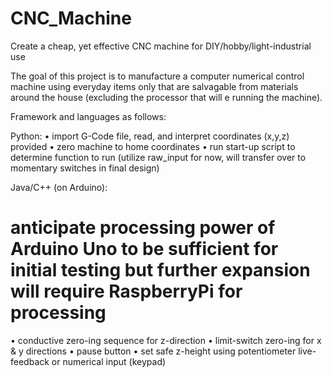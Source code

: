 # CNC_Machine
Create a cheap, yet effective CNC machine for DIY/hobby/light-industrial use

The goal of this project is to manufacture a computer numerical control machine using everyday items only that are salvagable from materials around the house (excluding the processor that will e running the machine).

Framework and languages as follows:

Python:
• import G-Code file, read, and interpret coordinates (x,y,z) provided
• zero machine to home coordinates
• run start-up script to determine function to run (utilize raw_input for now, will transfer over to momentary switches in final design)

Java/C++ (on Arduino):
# anticipate processing power of Arduino Uno to be sufficient for initial testing but further expansion will require RaspberryPi for processing
• conductive zero-ing sequence for z-direction
• limit-switch zero-ing for x & y directions
• pause button
• set safe z-height using potentiometer live-feedback or numerical input (keypad)
